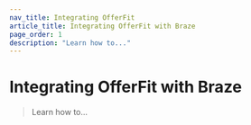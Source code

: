 ```yaml
---
nav_title: Integrating OfferFit
article_title: Integrating OfferFit with Braze
page_order: 1
description: "Learn how to..."
---
```


# Integrating OfferFit with Braze

> Learn how to...